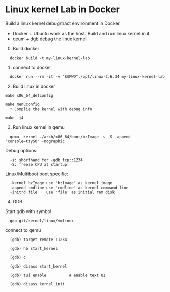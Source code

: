 # Linux kernel Lab in Docker
Build a linux kernel debug/tract environment in Docker

- Docker + Ubuntu work as the host. Build and run linux kernel in it.
- qeum + dgb debug the linux kernel


0. Build docker
```
  docker build -t my-linux-kernel-lab
```


1. connect to docker
```
  docker run --rm -it -v "$$PWD":/opt/linux-2.6.34 my-linux-kernel-lab
```


2. Build linux in docker
```
make x86_64_defconfig

make menuconfig
  * Complie the kernel with debug info

make -j4
```



3. Run linux kernel in qemu
```
  qemu -kernel ./arch/x86_64/boot/bzImage -s -S -append "console=ttyS0" -nographic
```

Debug options:
```
  -s: shorthand for -gdb tcp::1234
  -S: freeze CPU at startup
```

Linux/Multiboot boot specific:
```
  -kernel bzImage use 'bzImage' as kernel image
  -append cmdline use 'cmdline' as kernel command line
  -initrd file    use 'file' as initial ram disk
```

4. GDB

Start gdb with symbol
```
  gdb git/kernel/linux/vmlinux
```
connect to qemu
```
  (gdb) target remote :1234

  (gdb) hb start_kernel

  (gdb) c

  (gdb) disass start_kernel

  (gdb) tui enable          # enable text UI

  (gdb) disass kernel_init
  
```
      